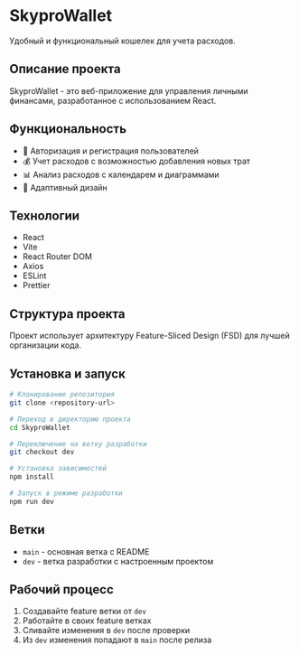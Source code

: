# SkyproWallet

Удобный и функциональный кошелек для учета расходов.

## Описание проекта

SkyproWallet - это веб-приложение для управления личными финансами, разработанное с использованием React.

## Функциональность

- 🔐 Авторизация и регистрация пользователей
- 💰 Учет расходов с возможностью добавления новых трат
- 📊 Анализ расходов с календарем и диаграммами
- 📱 Адаптивный дизайн

## Технологии

- React
- Vite
- React Router DOM
- Axios
- ESLint
- Prettier

## Структура проекта

Проект использует архитектуру Feature-Sliced Design (FSD) для лучшей организации кода.

## Установка и запуск

```bash
# Клонирование репозитория
git clone <repository-url>

# Переход в директорию проекта
cd SkyproWallet

# Переключение на ветку разработки
git checkout dev

# Установка зависимостей
npm install

# Запуск в режиме разработки
npm run dev
```

## Ветки

- `main` - основная ветка с README
- `dev` - ветка разработки с настроенным проектом

## Рабочий процесс

1. Создавайте feature ветки от `dev`
2. Работайте в своих feature ветках
3. Сливайте изменения в `dev` после проверки
4. Из `dev` изменения попадают в `main` после релиза

